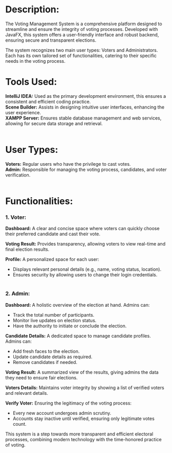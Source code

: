 # Description:
The Voting Management System is a comprehensive platform designed to streamline and ensure the integrity of voting processes. Developed with JavaFX, this system offers a user-friendly interface and robust backend, ensuring secure and transparent elections.

The system recognizes two main user types: Voters and Administrators. Each has its own tailored set of functionalities, catering to their specific needs in the voting process.

# Tools Used:

<b>IntelliJ IDEA:</b> Used as the primary development environment, this ensures a consistent and efficient coding practice.</br>
<b>Scene Builder:</b> Assists in designing intuitive user interfaces, enhancing the user experience.</br>
<b>XAMPP Server:</b> Ensures stable database management and web services, allowing for secure data storage and retrieval.</br></br>

# User Types:
<b>Voters:</b> Regular users who have the privilege to cast votes.</br>
<b>Admin:</b> Responsible for managing the voting process, candidates, and voter verification.</br></br>

# Functionalities:</br>

<h3> 1. Voter:</h3>

<b>Dashboard:</b> A clear and concise space where voters can quickly choose their preferred candidate and cast their vote.</br>

<b>Voting Result:</b> Provides transparency, allowing voters to view real-time and final election results.</br>

<b>Profile:</b> A personalized space for each user:</br>
* Displays relevant personal details (e.g., name, voting status, location).</br>
* Ensures security by allowing users to change their login credentials.</br></br>

<h3>2. Admin: </h3> 

<b>Dashboard:</b> A holistic overview of the election at hand. Admins can:</br>
* Track the total number of participants.</br>
* Monitor live updates on election status.</br>
* Have the authority to initiate or conclude the election.</br>
    
<b>Candidate Details:</b> A dedicated space to manage candidate profiles. Admins can:</br>
* Add fresh faces to the election.</br>
* Update candidate details as required.</br>
* Remove candidates if needed.</br>
    
<b>Voting Result:</b> A summarized view of the results, giving admins the data they need to ensure fair elections.</br>

<b>Voters Details:</b> Maintains voter integrity by showing a list of verified voters and relevant details.</br>

<b>Verify Voter:</b> Ensuring the legitimacy of the voting process:</br>
* Every new account undergoes admin scrutiny.</br>
* Accounts stay inactive until verified, ensuring only legitimate votes count.</br>

This system is a step towards more transparent and efficient electoral processes, combining modern technology with the time-honored practice of voting.
